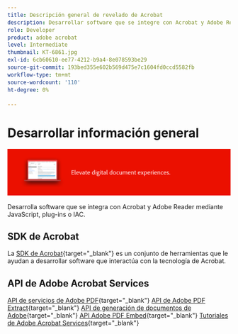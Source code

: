 ```yaml
---
title: Descripción general de revelado de Acrobat
description: Desarrollar software que se integre con Acrobat y Adobe Reader mediante JavaScript, plugins o IAC
role: Developer
product: adobe acrobat
level: Intermediate
thumbnail: KT-6861.jpg
exl-id: 6cb60610-ee77-4212-b9a4-8e078593be29
source-git-commit: 193bed355e602b569d475e7c1604fd0ccd5582fb
workflow-type: tm+mt
source-wordcount: '110'
ht-degree: 0%

---
```


# Desarrollar información general

![Imagen de revelado de Acrobat](../assets/Hero-Develop.png)

Desarrolla software que se integra con Acrobat y Adobe Reader mediante JavaScript, plug-ins o IAC.

## SDK de Acrobat

La [SDK de Acrobat](https://opensource.adobe.com/dc-acrobat-sdk-docs/acrobatsdk/){target="_blank"} es un conjunto de herramientas que le ayudan a desarrollar software que interactúa con la tecnología de Acrobat.

## API de Adobe Acrobat Services

[API de servicios de Adobe PDF](https://developer.adobe.com/document-services/apis/pdf-services/){target="_blank"}
[API de Adobe PDF Extract](https://developer.adobe.com/document-services/apis/pdf-extract/){target="_blank"}
[API de generación de documentos de Adobe](https://developer.adobe.com/document-services/apis/doc-generation/){target="_blank"}
[API Adobe PDF Embed](https://developer.adobe.com/document-services/apis/pdf-embed/){target="_blank"}
[Tutoriales de Adobe Acrobat Services](https://experienceleague.adobe.com/docs/acrobat-services-learn/tutorials/overview.html){target="_blank"}
